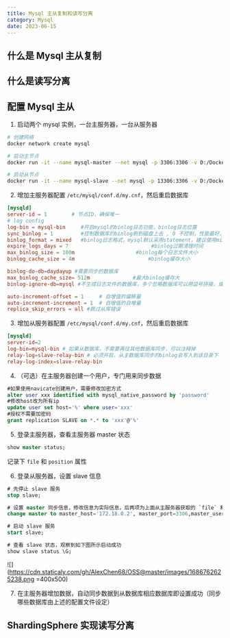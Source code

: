 ```yaml
---
title: Mysql 主从复制和读写分离
category: Mysql
date: 2023-06-15
---
```


## 什么是 Mysql 主从复制

## 什么是读写分离

## 配置 Mysql 主从

1. 启动两个 mysql 实例，一台主服务器，一台从服务器

```bash
# 创建网络
docker network create mysql

# 启动主节点
docker run -it --name mysql-master --net mysql -p 3306:3306 -v D:/Docker/mysql-slave/conf:/etc/mysql/conf.d -v D:/Docker/mysql-slave/data:/var/lib/mysql -v D:/Docker/mysql-slave/logs:/var/log/mysql -e MYSQL_ROOT_PASSWORD=root -d mysql

# 启动从节点
docker run -it --name mysql-slave --net mysql -p 13306:3306 -v D:/Docker/mysql-slave/conf:/etc/mysql/conf.d -v D:/Docker/mysql-slave/data:/var/lib/mysql -v D:/Docker/mysql-slave/logs:/var/log/mysql -e MYSQL_ROOT_PASSWORD=root -d mysql
```

2. 增加主服务器配置 `/etc/mysql/conf.d/my.cnf`，然后重启数据库

```cnf
[mysqld]
server-id = 1        # 节点ID，确保唯一
# log config
log-bin = mysql-bin     #开启mysql的binlog日志功能，binlog日志位置
sync_binlog = 1         #控制数据库的binlog刷到磁盘上去 , 0 不控制，性能最好，1每次事物提交都会刷到日志文件中，性能最差，最安全
binlog_format = mixed   #binlog日志格式，mysql默认采用statement，建议使用mixed
expire_logs_days = 7                           #binlog过期清理时间
max_binlog_size = 100m                    #binlog每个日志文件大小
binlog_cache_size = 4m                        #binlog缓存大小

binlog-do-db=daydayup #需要同步的数据库
max_binlog_cache_size= 512m              #最大binlog缓存大
binlog-ignore-db=mysql #不生成日志文件的数据库，多个忽略数据库可以用逗号拼接，或者复制这句话，写多行

auto-increment-offset = 1     # 自增值的偏移量
auto-increment-increment = 1  # 自增值的自增量
replica_skip_errors = all #跳过从库错误
```

3. 增加从服务器配置 `/etc/mysql/conf.d/my.cnf`，然后重启数据库

```cnf
[mysqld]
server-id=2
log-bin=mysql-bin # 如果从数据库，不需要再往其他数据库同步，可以注释掉
relay-log=slave-relay-bin # 必须开启，从主数据库同步的binlog会写入到该目录下
relay-log-index=slave-relay-bin
```

4. （可选）在主服务器创建一个用户，专门用来同步数据

```sql
#如果使用navicate创建用户，需要修改加密方式
alter user xxx identified with mysql_native_password by 'password'
#修改host改为所有ip
update user set host='%' where user='xxx'
#授权不需要加密码
grant replication SLAVE on *.* to 'xxx'@'%'
```

5. 登录主服务器，查看主服务器 master 状态

```sql
show master status;
```

记录下 `file` 和 `position` 属性

6. 登录从服务器，设置 slave 信息

```sql
# 先停止 slave 服务
stop slave;

# 设置 master 同步信息，修改信息为实际信息，后两项为上面从主服务器获取的 `file` 和 `position` 属性
change master to master_host='172.18.0.2', master_port=3306,master_user='root', master_password='root',master_log_file='mysql-bin.000004',master_log_pos=5018;

# 启动 slave 服务
start slave;

# 查看 slave 状态，观察到如下图所示启动成功
show slave status \G;
```

![](https://cdn.staticaly.com/gh/AlexChen68/OSS@master/images/1686762625238.png =400x500)

7. 在主服务器增加数据，自动同步数据到从数据库相应数据库即设置成功（同步哪些数据库由上述的配置文件设定）

## ShardingSphere 实现读写分离

